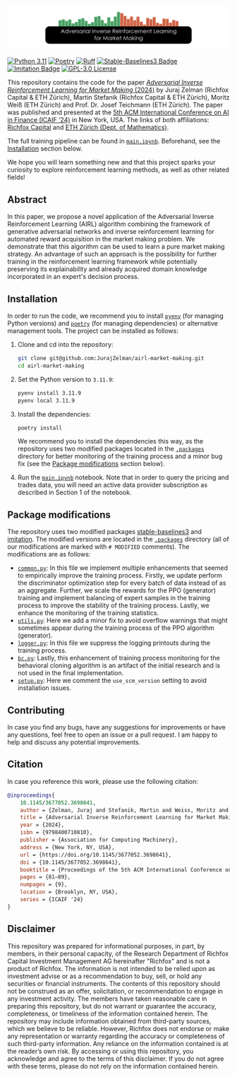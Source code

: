 ![Adversarial Inverse Reinforcement Learning for Market Making](.images/title_image.png)

[![Python 3.11](https://img.shields.io/badge/python-3.11-blue?style=flat&logo=python)](https://www.python.org/downloads/release/python-3119/)
[![Poetry](https://img.shields.io/endpoint?url=https://python-poetry.org/badge/v0.json)](https://python-poetry.org/)
[![Ruff](https://img.shields.io/endpoint?url=https://raw.githubusercontent.com/astral-sh/ruff/main/assets/badge/v2.json)](https://github.com/astral-sh/ruff)
[![Stable-Baselines3 Badge](https://img.shields.io/badge/stable--baselines3-v2.2.1-green)](https://stable-baselines3.readthedocs.io/en/master/)
[![Imitation Badge](https://img.shields.io/badge/imitation-v1.0.0-green)](https://imitation.readthedocs.io/en/latest/)
[![GPL-3.0 License](https://img.shields.io/badge/License-GPL%203.0-green)](https://www.gnu.org/licenses/gpl-3.0)

This repository contains the code for the paper [*Adversarial Inverse Reinforcement Learning for Market Making* (2024)](https://dl.acm.org/doi/pdf/10.1145/3677052.3698641) by Juraj Zelman (Richfox Capital &  ETH Zürich), Martin Stefanik (Richfox Capital &  ETH Zürich), Moritz Weiß (ETH Zürich) and Prof. Dr. Josef Teichmann (ETH Zürich). The paper was published and presented at the [5th ACM International Conference on AI in Finance (ICAIF ’24)](https://ai-finance.org/) in New York, USA. The links of both affiliations: [Richfox Capital](https://www.richfox.com/) and [ETH Zürich (Dept. of Mathematics)](https://math.ethz.ch/).

The full training pipeline can be found in [`main.ipynb`](main.ipynb). Beforehand, see the [Installation](#installation) section below.

We hope you will learn something new and that this project sparks your curiosity to explore reinforcement learning methods, as well as other related fields!

## Abstract

In this paper, we propose a novel application of the Adversarial Inverse Reinforcement Learning (AIRL) algorithm combining the framework of generative adversarial networks and inverse reinforcement learning for automated reward acquisition in the market making problem. We demonstrate that this algorithm can be used to learn a pure market making strategy. An advantage of such an approach is the possibility for further training in the reinforcement learning framework while potentially preserving its explainability and already acquired domain knowledge incorporated in an expert's decision process.

## Installation

In order to run the code, we recommend you to install [`pyenv`](https://github.com/pyenv/pyenv) (for managing Python versions) and [`poetry`](https://python-poetry.org/) (for managing dependencies) or alternative management tools. The project can be installed as follows:

1. Clone and cd into the repository:

    ```bash
    git clone git@github.com:JurajZelman/airl-market-making.git
    cd airl-market-making
    ```

2. Set the Python version to `3.11.9`:

    ```bash
    pyenv install 3.11.9
    pyenv local 3.11.9
    ```

3. Install the dependencies:

    ```bash
    poetry install
    ```

    We recommend you to install the dependencies this way, as the repository uses two modified packages located in the [`.packages`](.packages) directory for better monitoring of the training process and a minor bug fix (see the [Package modifications](#package-modifications) section below).
4. Run the [`main.ipynb`](main.ipynb) notebook. Note that in order to query the pricing and trades data, you will need an active data provider subscription as described in Section 1 of the notebook.

## Package modifications

The repository uses two modified packages [stable-baselines3](https://stable-baselines3.readthedocs.io/en/master/) and [imitation](https://imitation.readthedocs.io/en/latest/index.html). The modified versions are located in the [`.packages`](.packages) directory (all of our modifications are marked with `# MODIFIED` comments). The modifications are as follows:

- [`common.py`](.packages/imitation-1.0.0/src/imitation/algorithms/adversarial/common.py): In this file we implement multiple enhancements that seemed to empirically improve the training process. Firstly, we update perform the discriminator optimization step for every batch of data instead of as an aggregate. Further, we scale the rewards for the PPO (generator) training and implement balancing of expert samples in the training process to improve the stability of the training process. Lastly, we enhance the monitoring of the training statistics.
- [`utils.py`](.packages/stable_baselines3-2.2.1/stable_baselines3/common/utils.py): Here we add a minor fix to avoid overflow warnings that might sometimes appear during the training process of the PPO algorithm (generator).
- [`logger.py`](.packages/stable_baselines3-2.2.1/stable_baselines3/common/logger.py): In this file we suppress the logging printouts during the training process.
- [`bc.py`](.packages/imitation-1.0.0/src/imitation/algorithms/bc.py): Lastly, this enhancement of training process monitoring for the behavioral cloning algorithm is an artifact of the initial research and is not used in the final implementation.
- [`setup.py`](.packages/imitation-1.0.0/setup.py): Here we comment the `use_scm_version` setting to avoid installation issues.

## Contributing

In case you find any bugs, have any suggestions for improvements or have any questions, feel free to open an issue or a pull request. I am happy to help and discuss any potential improvements.

## Citation

In case you reference this work, please use the following citation:

```bibtex
@inproceedings{
    10.1145/3677052.3698641,
    author = {Zelman, Juraj and Stefanik, Martin and Weiss, Moritz and Teichmann, Josef},
    title = {Adversarial Inverse Reinforcement Learning for Market Making},
    year = {2024},
    isbn = {9798400710810},
    publisher = {Association for Computing Machinery},
    address = {New York, NY, USA},
    url = {https://doi.org/10.1145/3677052.3698641},
    doi = {10.1145/3677052.3698641},
    booktitle = {Proceedings of the 5th ACM International Conference on AI in Finance},
    pages = {81–89},
    numpages = {9},
    location = {Brooklyn, NY, USA},
    series = {ICAIF '24}
}
```

## Disclaimer

This repository was prepared for informational purposes, in part, by members, in their personal capacity, of the Research Department of Richfox Capital Investment Management AG hereinafter "Richfox" and is not a product of Richfox. The information is not intended to be relied upon as investment advise or as a recommendation to buy, sell, or hold any securities or financial instruments. The contents of this repository should not be construed as an offer, solicitation, or recommendation to engage in any investment activity. The members have taken reasonable care in preparing this repository, but do not warrant or guarantee the accuracy, completeness, or timeliness of the information contained herein. The repository may include information obtained from third-party sources, which we believe to be reliable. However, Richfox does not endorse or make any representation or warranty regarding the accuracy or completeness of such third-party information. Any reliance on the information contained is at the reader’s own risk. By accessing or using this repository, you acknowledge and agree to the terms of this disclaimer. If you do not agree with these terms, please do not rely on the information contained herein.

